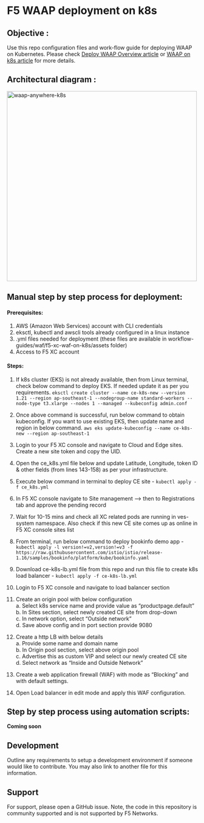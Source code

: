 # F5 WAAP deployment on k8s
## Objective : ##
Use this repo configuration files and work-flow guide for deploying WAAP on Kubernetes. Please check [Deploy WAAP Overview article](https://community.f5.com/t5/technical-articles/deploy-waap-anywhere-with-f5-distributed-cloud/ta-p/313079) or [WAAP on k8s article](https://community.f5.com/t5/technical-articles/deploying-f5-distributed-cloud-waap-on-kubernetes/ta-p/317324) for more details.

## Architectural diagram : ##
<img width="500" alt="waap-anywhere-k8s" src="https://github.com/f5devcentral/waap_on_k8s/assets/6093830/b9bce60e-7eea-4f94-8554-9ed8a7afc79d">


## Manual step by step process for deployment: ##
#### Prerequisites: ####
1.  AWS (Amazon Web Services) account with CLI credentials
2.  eksctl, kubectl and awscli tools already configured in a linux instance
3.  .yml files needed for deployment (these files are available in workflow-guides/waf/f5-xc-waf-on-k8s/assets folder)
4.  Access to F5 XC account  

#### Steps: ####
1.  If k8s cluster (EKS) is not already available, then from Linux terminal, check below command to deploy EKS. If needed update it as per you requirements.
`eksctl create cluster --name ce-k8s-new --version 1.21 --region ap-southeast-1 --nodegroup-name standard-workers --node-type t3.xlarge --nodes 1 --managed --kubeconfig admin.conf`

2.  Once above command is successful, run below command to obtain kubeconfig. If you want to use existing EKS, then update name and region in below command.
`aws eks update-kubeconfig --name ce-k8s-new --region ap-southeast-1`

3.  Login to your F5 XC console and navigate to Cloud and Edge sites. Create a new site token and copy the UID.
4.  Open the ce_k8s.yml file below and update Latitude, Longitude, token ID & other fields (from lines 143-158) as per your infrastructure.
5.  Execute below command in terminal to deploy CE site - `kubectl apply -f ce_k8s.yml`
6.  In F5 XC console navigate to Site management --> then to Registrations tab and approve the pending record
7.  Wait for 10-15 mins and check all XC related pods are running in ves-system namespace. Also check if this new CE site comes up as online in F5 XC console sites list
8.  From terminal, run below command to deploy bookinfo demo app -
`kubectl apply -l version!=v2,version!=v3 -f https://raw.githubusercontent.com/istio/istio/release-1.16/samples/bookinfo/platform/kube/bookinfo.yaml`

9.  Download ce-k8s-lb.yml file from this repo and run this file to create k8s load balancer - `kubectl apply -f ce-k8s-lb.yml`
10.  Login to F5 XC console and navigate to load balancer section
11.  Create an origin pool with below configuration <br />
a. Select k8s service name and provide value as “productpage.default” <br />
b. In Sites section, select newly created CE site from drop-down <br />
c. In network option, select “Outside network” <br />
d. Save above config and in port section provide 9080 <br />

12.  Create a http LB with below details <br />
a. Provide some name and domain name <br />
b. In Origin pool section, select above origin pool <br /> 
c. Advertise this as custom VIP and select our newly created CE site <br />
d. Select network as “Inside and Outside Network” <br />

13.  Create a web application firewall (WAF) with mode as “Blocking” and with default settings.
14.  Open Load balancer in edit mode and apply this WAF configuration.


## Step by step process using automation scripts: ##
**Coming soon**


## Development

Outline any requirements to setup a development environment if someone would like to contribute.  You may also link to another file for this information.

## Support

For support, please open a GitHub issue.  Note, the code in this repository is community supported and is not supported by F5 Networks.  

